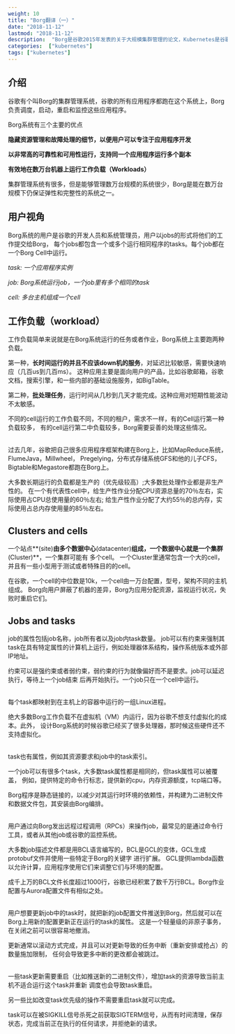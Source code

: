```yaml
---
weight: 10
title: "Borg翻译（一）"
date: "2018-11-12"
lastmod: "2018-11-12"
description:  "Borg是谷歌2015年发表的关于大规模集群管理的论文，Kubernetes是谷歌Borg系统的开源实现"
categories:  ["kubernetes"]
tags: ["kubernetes"]
---
```


## 介绍
谷歌有个叫Borg的集群管理系统，谷歌的所有应用程序都跑在这个系统上，Borg负责调度，启动，重启和监控这些应用程序。

Borg系统有三个主要的优点

**隐藏资源管理和故障处理的细节，以便用户可以专注于应用程序开发**

**以非常高的可靠性和可用性运行，支持同一个应用程序运行多个副本**

**有效地在数万台机器上运行工作负载（Workloads）**

集群管理系统有很多，但是能够管理数万台规模的系统很少，Borg是能在数万台规模下仍保证弹性和完整性的系统之一。

## 用户视角
Borg系统的用户是谷歌的开发人员和系统管理员，用户以jobs的形式将他们的工作提交给Borg，
每个jobs都包含一个或多个运行相同程序的tasks。每个job都在一个Borg Cell中运行。

*task: 一个应用程序实例*

*job: Borg系统运行job，一个job里有多个相同的task*

*cell: 多台主机组成一个cell*

## 工作负载（workload）
工作负载简单来说就是在Borg系统运行的任务或者作业，Borg系统上主要跑两种负载。

第一种，**长时间运行的并且不应该down机的服务**，对延迟比较敏感，需要快速响应（几百us到几百ms）。
这种应用主要是面向用户的产品，比如谷歌邮箱，谷歌文档，搜索引擎，和一些内部的基础设施服务，如BigTable。

第二种，**批处理任务**，运行时间从几秒到几天才能完成。这种应用对短期性能波动不太敏感。

不同的cell运行的工作负载不同，不同的租户，需求不一样，有的Cell运行第一种负载较多，
有的cell运行第二中负载较多，Borg需要妥善的处理这些情况。<br/><br/>

过去几年，谷歌把自己很多应用程序框架构建在Borg上，比如MapReduce系统，FlumeJava，Millwheel，
Pregelying，分布式存储系统GFS和他的儿子CFS，Bigtable和Megastore都跑在Borg上。

大多数长期运行的负载都是生产的（优先级较高）;大多数批处理作业都是非生产性的。
在一个有代表性cell中，给生产性作业分配CPU资源总量的70％左右，实际使用占CPU总使用量的60％左右;
给生产性作业分配了大约55％的总内存，实际使用占总内存使用量的85％左右。

## Clusters and cells
一个站点**(site)**由多个数据中心**(datacenter)**组成，一个数据中心就是一个集群**(Cluster)**，一个集群可能有
多个cell。
一个Cluster里通常包含一个大的cell，并且有一些小型用于测试或者特殊目的的cell。

在谷歌，一个cell的中位数是10k，一个cell由一万台配置，型号，架构不同的主机组成。
Borg向用户屏蔽了机器的差异，Borg为应用分配资源，监视运行状况，失败时重启它们。


## Jobs and tasks
job的属性包括job名称，job所有者以及job内task数量。
job可以有约束来强制其task在具有特定属性的计算机上运行，​​例如处理器体系结构，操作系统版本或外部IP地址。

约束可以是强约束或者弱约束，弱约束的行为就像偏好而不是要求。job可以延迟执行，等待上一个job结束
后再开始执行。一个job只在一个cell中运行。<br/><br/>

每个task都映射到在主机上的容器中运行的一组Linux进程。

绝大多数Borg工作负载不在虚拟机（VM）内运行，因为谷歌不想支付虚拟化的成本。此外，
设计Borg系统的时候谷歌已经买了很多处理器，那时候这些硬件还不支持虚拟化。<br/><br/>

task也有属性，例如其资源要求和job中的task索引。

一个job可以有很多个task，大多数task属性都是相同的，但task属性可以被覆盖，
例如，提供特定的命令行标志，提供新的cpu，内存资源额度，tcp端口等。

Borg程序是静态链接的，以减少对其运行时环境的依赖性，并构建为二进制文件和数据文件包，其安装由Borg编排。<br/><br/>

用户通过向Borg发出远程过程调用（RPCs）来操作job，最常见的是通过命令行工具，或者从其他job或谷歌的监控系统。

大多数job描述文件都是用BCL语言编写的，BCL是GCL的变体，GCL生成protobuf文件并使用一些特定于Borg的关键字
进行扩展。
GCL提供lambda函数以允许计算，应用程序使用它们来调整它们与环境的配置。

成千上万的BCL文件长度超过1000行，谷歌已经积累了数千万行BCL。Borg作业配置与Aurora配置文件有相似之处。<br/><br/>

用户想要更新job中的task时，就把新的job配置文件推送到Borg，然后就可以在Borg上用新的配置更新正在运行的task的属性。
这是一个轻量级的非原子事务，在关闭之前可以很容易地撤消。

更新通常以滚动方式完成，并且可以对更新导致的任务中断（重新安排或抢占）的数量施加限制，
任何会导致更多中断的更改都会被跳过。<br/><br/>

一些task更新需要重启（比如推送新的二进制文件），增加task的资源导致当前主机不适合运行这个task并重新
调度也会导致task重启。

另一些比如改变task优先级的操作不需要重启task就可以完成。

task可以在被SIGKILL信号杀死之前获取SIGTERM信号，从而有时间清理，保存状态，完成当前正在执行的任何请求，并拒绝新的请求。
